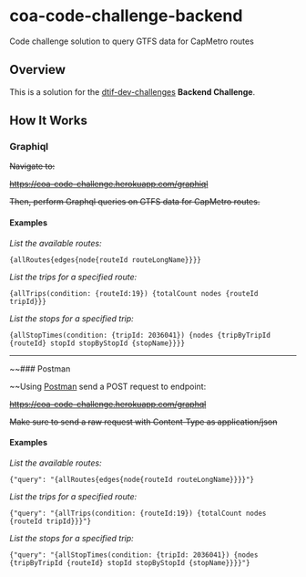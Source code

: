 # coa-code-challenge-backend
Code challenge solution to query GTFS data for CapMetro routes

## Overview

This is a solution for the [dtif-dev-challenges](https://github.com/cityofaustin/dtif-dev-challenges/blob/master/backend) **Backend Challenge**.

## How It Works

### Graphiql

~~Navigate to:~~

~~https://coa-code-challenge.herokuapp.com/graphiql~~

~~Then, perform Graphql queries on GTFS data for CapMetro routes.~~

#### Examples

*List the available routes:*

    {allRoutes{edges{node{routeId routeLongName}}}}

*List the trips for a specified route:*

    {allTrips(condition: {routeId:19}) {totalCount nodes {routeId tripId}}}

*List the stops for a specified trip:*

    {allStopTimes(condition: {tripId: 2036041}) {nodes {tripByTripId {routeId} stopId stopByStopId {stopName}}}}

---

~~### Postman

~~Using [Postman](https://www.getpostman.com/) send a POST request to endpoint:

~~https://coa-code-challenge.herokuapp.com/graphql~~

~~Make sure to send a raw request with Content-Type as application/json~~

#### Examples

*List the available routes:*

    {"query": "{allRoutes{edges{node{routeId routeLongName}}}}"}

*List the trips for a specified route:*

    {"query": "{allTrips(condition: {routeId:19}) {totalCount nodes {routeId tripId}}}"}

*List the stops for a specified trip:*

    {"query": "{allStopTimes(condition: {tripId: 2036041}) {nodes {tripByTripId {routeId} stopId stopByStopId {stopName}}}}"}
